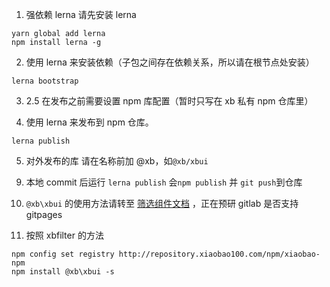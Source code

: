 1. 强依赖 lerna 请先安装 lerna

```
yarn global add lerna
npm install lerna -g
```

2. 使用 lerna 来安装依赖（子包之间存在依赖关系，所以请在根节点处安装）

```
lerna bootstrap
```

3. 2.5 在发布之前需要设置 npm 库配置（暂时只写在 xb 私有 npm 仓库里）

4) 使用 lerna 来发布到 npm 仓库。

```
lerna publish
```

5. 对外发布的库 请在名称前加 @xb，如`@xb/xbui`

9) 本地 commit 后运行 `lerna publish` 会`npm publish` 并 `git push`到仓库

10) `@xb\xbui` 的使用方法请转至 [筛选组件文档](https://www.yuque.com/docs/share/4591256d-5cbb-4413-a733-123b8fad1b3c?#) ，正在预研 gitlab 是否支持 gitpages

11) 按照 xbfilter 的方法

```
npm config set registry http://repository.xiaobao100.com/npm/xiaobao-npm
npm install @xb\xbui -s
```
